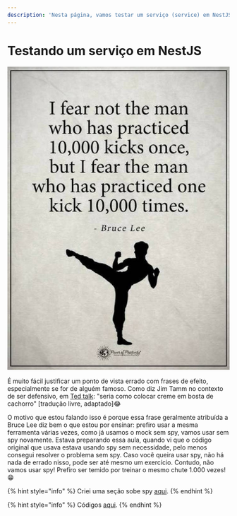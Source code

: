 ```yaml
---
description: 'Nesta página, vamos testar um serviço (service) em NestJS.'
---
```


# Testando um serviço em NestJS

![Frase atribu&#xED;da &#xE0; Bruce Lee ](../.gitbook/assets/bruce-lee.jpg)

É muito fácil justificar um ponto de vista errado com frases de efeito, especialmente se for de alguém famoso. Como diz Jim Tamm no contexto de ser defensivo, em [Ted talk](https://www.youtube.com/watch?v=vjSTNv4gyMM): "seria como colocar creme em bosta de cachorro" \[tradução livre, adaptado\]😂

O motivo que estou falando isso é porque essa frase geralmente atribuída a Bruce Lee diz bem o que estou por ensinar: prefiro usar a mesma ferramenta várias vezes, como já usamos o mock sem spy, vamos usar sem spy novamente. Estava preparando essa aula, quando vi que o código original que usava estava usando spy sem necessidade, pelo menos consegui resolver o problema sem spy. Caso você queira usar spy, não há nada de errado nisso, pode ser até mesmo um exercício. Contudo, não vamos usar spy! Prefiro ser temido por treinar o mesmo chute 1.000 vezes! 😁

{% hint style="info" %}
Criei uma seção sobe spy [aqui](../um-curso-sintetico-em-jest/spyon.md).
{% endhint %}

{% hint style="info" %}
Códigos [aqui](https://github.com/JorgeGuerraPires/curso-mongoose/tree/mock_service_nestjs).
{% endhint %}

